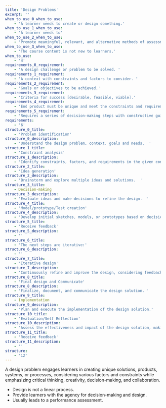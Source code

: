 ```yaml
---
title: 'Design Problems'
excerpt: ''
when_to_use_0_when_to_use:
    - 'A learner needs to create or design something.'
when_to_use_1_when_to_use:
    - 'A learner needs to'
when_to_use_2_when_to_use:
    - 'Promote meaningful, relevant, and alternative methods of assessment.'
when_to_use_3_when_to_use:
    - 'The course content is not new to learners.'
when_to_use:
    - '4'
requirements_0_requirement:
    - 'A design challenge or problem to be solved. '
requirements_1_requirement:
    - 'A context with constraints and factors to consider. '
requirements_2_requirement:
    - 'Goals or objectives to be achieved.'
requirements_3_requirement:
    - 'Criteria for success [desirable, feasible, viable].'
requirements_4_requirement:
    - 'End product must be unique and meet the constraints and requirements.'
requirements_5_requirement:
    - 'Requires a series of decision-making steps with constructive guidance and feedback.'
requirements:
    - '6'
structure_0_title:
    - 'Problem identification'
structure_0_description:
    - 'Understand the design problem, context, goals and needs.  '
structure_1_title:
    - 'Constraint analysis'
structure_1_description:
    - 'Identify constraints, factors, and requirements in the given context.  '
structure_2_title:
    - 'Idea generation'
structure_2_description:
    - 'Brainstorm and explore multiple ideas and solutions.  '
structure_3_title:
    - Decision-making
structure_3_description:
    - 'Evaluate ideas and make decisions to refine the design.  '
structure_4_title:
    - 'Model/prototype/Test creation'
structure_4_description:
    - 'Develop initial sketches, models, or prototypes based on decisions made. '
structure_5_title:
    - 'Receive feedback'
structure_5_description:
    - ''
structure_6_title:
    - 'The next steps are iterative:'
structure_6_description:
    - ''
structure_7_title:
    - 'Iterative design'
structure_7_description:
    - 'Continuously refine and improve the design, considering feedback and constraints.  '
structure_8_title:
    - 'Final design and Communicate'
structure_8_description:
    - 'Finalize, document, and communicate the design solution. '
structure_9_title:
    - Implementation
structure_9_description:
    - 'Plan and execute the implementation of the design solution.'
structure_10_title:
    - 'Evaluation/Self Reflection'
structure_10_description:
    - 'Assess the effectiveness and impact of the design solution, making further improvements as needed.'
structure_11_title:
    - 'Receive feedback'
structure_11_description:
    - ''
structure:
    - '12'
---
```

A design problem engages learners in creating unique solutions, products, systems, or processes, considering various factors and constraints while emphasizing critical thinking, creativity, decision-making, and collaboration.

- Design is not a linear process.
- Provide learners with the agency for decision-making and design.
- Usually leads to a performance assessment.